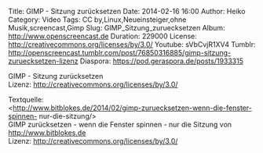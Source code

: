 Title: GIMP - Sitzung zurücksetzen
Date: 2014-02-16 16:00
Author: Heiko
Category: Video
Tags: CC by,Linux,Neueinsteiger,ohne Musik,screencast,Gimp
Slug: GIMP_Sitzung_zuruecksetzen
Album: http://www.openscreencast.de
Duration: 229000
License: http://creativecommons.org/licenses/by/3.0/
Youtube: sVbCvjR1XV4
Tumblr: http://openscreencast.tumblr.com/post/76850316885/gimp-sitzung-zuruecksetzen-lizenz
Diaspora: https://pod.geraspora.de/posts/1933315

GIMP - Sitzung zurücksetzen  
Lizenz: <http://creativecommons.org/licenses/by/3.0/>  
  
Textquelle:  
<http://www.bitblokes.de/2014/02/gimp-zuruecksetzen-wenn-die-fenster-spinnen-
nur-die-sitzung/>  
GIMP zurücksetzen - wenn die Fenster spinnen - nur die Sitzung von
<http://www.bitblokes.de>  
Lizenz: <http://creativecommons.org/licenses/by/3.0/>

